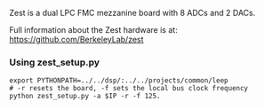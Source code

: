Zest is a dual LPC FMC mezzanine board with 8 ADCs and 2 DACs.

Full information about the Zest hardware is at: https://github.com/BerkeleyLab/zest

### Using zest_setup.py

```
export PYTHONPATH=../../dsp/:../../projects/common/leep
# -r resets the board, -f sets the local bus clock frequency
python zest_setup.py -a $IP -r -f 125.
```

